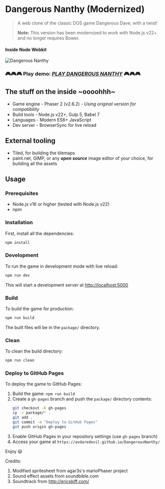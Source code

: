 # Dangerous Nanthy (Modernized)
>A web clone of the classic DOS game Dangerous Dave, with a twist!
>
>**Note:** This version has been modernized to work with Node.js v22+ and no longer requires Bower.
#### Inside Node Webkit
![Dangerous Nanthy](https://cloud.githubusercontent.com/assets/5303018/20740382/8e0d6d4a-b690-11e6-8951-d943acf4aafa.png)

### 🎮🎮🎮 Play demo: [***PLAY DANGEROUS NANTHY***](https://avdaredevil.github.io/DangerousNanthy/) 🎮🎮🎮

## The stuff on the inside ~oooohhh~
* Game engine - Phaser 2 (v2.6.2) - *Using original version for compatibility*
* Build tools - Node.js v22+, Gulp 5, Babel 7
* Languages - Modern ES6+ JavaScript
* Dev server - BrowserSync for live reload

## External tooling
* Tiled, for building the tilemaps
* paint.net, GIMP, or any ***open source*** image editor of your choice, for building all the assets

## Usage

### Prerequisites
- Node.js v16 or higher (tested with Node.js v22)
- npm

### Installation

First, install all the dependencies:

```sh
npm install
```

### Development

To run the game in development mode with live reload:

```sh
npm run dev
```

This will start a development server at [http://localhost:5000](http://localhost:5000)

### Build

To build the game for production:

```sh
npm run build
```

The built files will be in the `package/` directory.

### Clean

To clean the build directory:

```sh
npm run clean
```

### Deploy to GitHub Pages

To deploy the game to GitHub Pages:

1. Build the game: `npm run build`
2. Create a `gh-pages` branch and push the `package/` directory contents:
   ```bash
   git checkout -b gh-pages
   cp -r package/* .
   git add .
   git commit -m "Deploy to GitHub Pages"
   git push origin gh-pages
   ```
3. Enable GitHub Pages in your repository settings (use `gh-pages` branch)
4. Access your game at `https://avdaredevil.github.io/DangerousNanthy/`

Enjoy :smiley:

Credits:

1. Modified spritesheet from agar3s's marioPhaser project
2. Sound effect assets from soundbible.com
3. Soundtrack from http://ericskiff.com/

